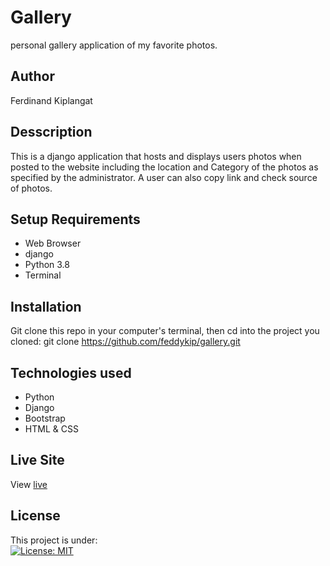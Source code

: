 # Gallery
 personal gallery application of my favorite  photos.
## Author
Ferdinand Kiplangat
## Desscription
This is a django application that hosts and displays users photos when posted to the website including the location and Category of the photos as specified by the administrator. A user can also copy link and check source of photos.
## Setup Requirements
* Web Browser
* django
* Python 3.8
* Terminal
## Installation
Git clone this repo in your computer's terminal, then cd into the project you cloned:
git clone https://github.com/feddykip/gallery.git
## Technologies used
* Python
* Django
* Bootstrap
* HTML & CSS
## Live Site
View [live](https://feddy400.herokuapp.com/)
## License
This project is under:  
[![License: MIT](https://img.shields.io/badge/License-MIT-yellow.svg)](LICENSE)


 
